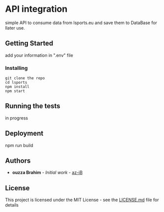 #  API integration

simple API to consume data from lsports.eu and save them to DataBase for llater use.

## Getting Started

add your information in ".env" file 

### Installing

	git clone the repo
	cd lsports
	npm install
	npm start



## Running the tests

in progress


## Deployment

npm run build

## Authors

* **ouzza Brahim** - *Initial work* - [az-iB](https://github.com/az-iB)

## License

This project is licensed under the MIT License - see the [LICENSE.md](LICENSE.md) file for details
